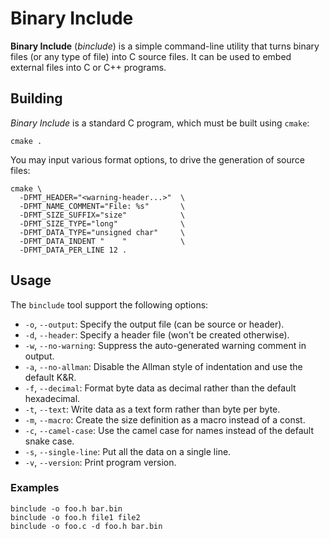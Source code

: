# Binary Include

**Binary Include** (*binclude*) is a simple command-line utility that turns binary files (or any type of file) into C source files. It can be used to embed external files into C or C++ programs.

## Building

*Binary Include* is a standard C program, which must be built using `cmake`:

```
cmake .
```

You may input various format options, to drive the generation of source files:

```
cmake \
  -DFMT_HEADER="<warning-header...>"  \
  -DFMT_NAME_COMMENT="File: %s"       \
  -DFMT_SIZE_SUFFIX="size"            \
  -DFMT_SIZE_TYPE="long"              \
  -DFMT_DATA_TYPE="unsigned char"     \
  -DFMT_DATA_INDENT "    "            \
  -DFMT_DATA_PER_LINE 12 .
```

## Usage

The `binclude` tool support the following options:

- `-o`, `--output`: Specify the output file (can be source or header).
- `-d`, `--header`: Specify a header file (won't be created otherwise).
- `-w`, `--no-warning`: Suppress the auto-generated warning comment in output.
- `-a`, `--no-allman`: Disable the Allman style of indentation and use the default K&R.
- `-f`, `--decimal`: Format byte data as decimal rather than the default hexadecimal.
- `-t`, `--text`: Write data as a text form rather than byte per byte.
- `-m`, `--macro`: Create the size definition as a macro instead of a const.
- `-c`, `--camel-case`: Use the camel case for names instead of the default snake case.
- `-s`, `--single-line`: Put all the data on a single line.
- `-v`, `--version`: Print program version.

### Examples

```
binclude -o foo.h bar.bin
binclude -o foo.h file1 file2
binclude -o foo.c -d foo.h bar.bin
```
